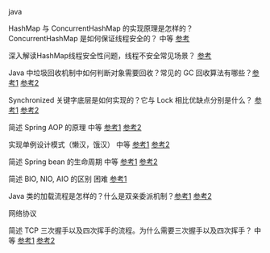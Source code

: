 java

HashMap 与 ConcurrentHashMap 的实现原理是怎样的？ConcurrentHashMap 是如何保证线程安全的？ 中等  [参考](https://juejin.cn/post/6844903813892014087)

深入解读HashMap线程安全性问题，线程不安全常见场景？ [参考](https://juejin.cn/post/6844903796225605640)

Java 中垃圾回收机制中如何判断对象需要回收？常见的 GC 回收算法有哪些？[参考1](https://www.freecodecamp.org/news/garbage-collection-in-java-what-is-gc-and-how-it-works-in-the-jvm/) [参考2](https://mp.weixin.qq.com/s/aA1eDYIUHuIfigTw2ffouw)

Synchronized 关键字底层是如何实现的？它与 Lock 相比优缺点分别是什么？ [参考1](https://elsef.com/2019/11/24/%E5%85%B3%E4%BA%8Esynchronized%E5%85%B3%E9%94%AE%E5%AD%97/) [参考2](https://blog.csdn.net/qq_41088031/article/details/119433722)

简述 Spring AOP 的原理 中等 [参考1](https://www.baeldung.com/spring-aop) [参考2](https://qiankunli.github.io/2015/12/28/spring_aop.html)

实现单例设计模式（懒汉，饿汉） 中等 [参考1](https://dzone.com/articles/singleton-in-java) [参考2](https://www.runoob.com/design-pattern/singleton-pattern.html)

简述 Spring bean 的生命周期 中等 [参考1](https://howtodoinjava.com/spring-core/spring-bean-life-cycle/) [参考2](https://juejin.cn/post/6844904142750613511)

简述 BIO, NIO, AIO 的区别 困难 [参考1](https://www.cnblogs.com/blackjoyful/p/11534985.html)

Java 类的加载流程是怎样的？什么是双亲委派机制？[参考1](https://www.baidu.com/link?url=m2SZBvSWo8_bOkdS8s3V2LoRyv3FsQBlPqNf4h-bP3PaM_Y_X0O4B5J1qteNq7ozTKEFXVNKZT3FzoRsUmaPOtRToB4Ioy2AyB18_jkCGFO&wd=&eqid=9cf95e73001112c100000005616395f4) [参考2](https://www.cnblogs.com/wyq178/p/10127578.html)





网络协议

简述 TCP 三次握手以及四次挥手的流程。为什么需要三次握手以及四次挥手？ 中等 [参考1](https://hit-alibaba.github.io/interview/basic/network/TCP.html) [参考2](https://zhuanlan.zhihu.com/p/53374516)





























